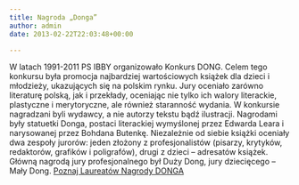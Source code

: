 ```yaml
---
title: Nagroda „Donga”
author: admin
date: 2013-02-22T22:03:48+00:00

---
```


  W latach 1991-2011 PS IBBY organizowało Konkurs DONG.
Celem tego konkursu była promocja najbardziej wartościowych książek dla dzieci i młodzieży, ukazujących się na polskim rynku. Jury oceniało zarówno literaturę polską, jak i przekłady, oceniając nie tylko ich walory literackie, plastyczne i merytoryczne, ale również staranność wydania.
W konkursie nagradzani byli wydawcy, a nie autorzy tekstu bądź ilustracji. Nagrodami były statuetki Donga, postaci literackiej wymyślonej przez Edwarda Leara i narysowanej przez Bohdana Butenkę.
Niezależnie od siebie książki oceniały dwa zespoły jurorów: jeden złożony z profesjonalistów (pisarzy, krytyków, redaktorów, grafików i poligrafów), drugi z dzieci &#8211; adresatów książek. Główną nagrodą jury profesjonalnego był Duży Dong, jury dziecięcego &#8211; Mały Dong.
<a href="http://www.ibby.pl/?page_id=213" target="_blank">Poznaj Laureatów Nagrody DONGA</a>

 



